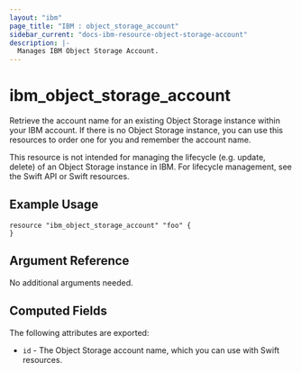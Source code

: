 ```yaml
---
layout: "ibm"
page_title: "IBM : object_storage_account"
sidebar_current: "docs-ibm-resource-object-storage-account"
description: |-
  Manages IBM Object Storage Account.
---
```


# ibm\_object_storage_account

Retrieve the account name for an existing Object Storage instance within your IBM account. If there is no Object Storage instance, you can use this resources to order one for you and remember the account name. 

This resource is not intended for managing the lifecycle (e.g. update, delete) of an Object Storage instance in IBM. For lifecycle management, see the Swift API or Swift resources. 

## Example Usage

```hcl
resource "ibm_object_storage_account" "foo" {
}
```

## Argument Reference

No additional arguments needed.

## Computed Fields

The following attributes are exported:

* `id` - The Object Storage account name, which you can use with Swift resources.
